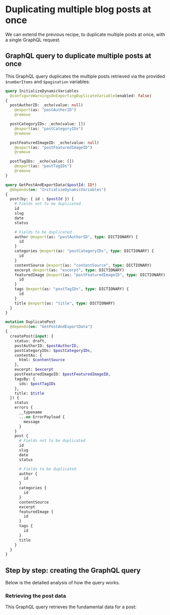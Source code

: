 # Duplicating multiple blog posts at once

We can extend the previous recipe, to duplicate multiple posts at once, with a single GraphQL request.

## GraphQL query to duplicate multiple posts at once

This GraphQL query duplicates the multiple posts retrieved via the provided `$numberItems` and `$pagination` variables:

```graphql
query InitializeDynamicVariables
  @configureWarningsOnExportingDuplicateVariable(enabled: false)
{
  postAuthorID: _echo(value: null)
    @export(as: "postAuthorID")
    @remove

  postCategoryIDs: _echo(value: [])
    @export(as: "postCategoryIDs")
    @remove

  postFeaturedImageID: _echo(value: null)
    @export(as: "postFeaturedImageID")
    @remove

  postTagIDs: _echo(value: [])
    @export(as: "postTagIDs")
    @remove
}

query GetPostAndExportData($postId: ID!)
  @depends(on: "InitializeDynamicVariables")
{
  post(by: { id : $postId }) {
    # Fields not to be duplicated
    id
    slug
    date
    status

    # Fields to be duplicated
    author @export(as: "postAuthorID", type: DICTIONARY) {
      id
    }
    categories @export(as: "postCategoryIDs", type: DICTIONARY) {
      id
    }
    contentSource @export(as: "contentSource", type: DICTIONARY)
    excerpt @export(as: "excerpt", type: DICTIONARY)
    featuredImage @export(as: "postFeaturedImageID", type: DICTIONARY) {
      id
    }
    tags @export(as: "postTagIDs", type: DICTIONARY) {
      id
    }
    title @export(as: "title", type: DICTIONARY)
  }
}

mutation DuplicatePost
  @depends(on: "GetPostAndExportData")
{
  createPost(input: {
    status: draft,
    postAuthorID: $postAuthorID,
    postCategoryIDs: $postCategoryIDs,
    contentAs: {
      html: $contentSource
    },
    excerpt: $excerpt
    postFeaturedImageID: $postFeaturedImageID,
    tagsBy: {
      ids: $postTagIDs
    },
    title: $title
  }) {
    status
    errors {
      __typename
      ...on ErrorPayload {
        message
      }
    }
    post {
      # Fields not to be duplicated
      id
      slug
      date
      status

      # Fields to be duplicated
      author {
        id
      }
      categories {
        id
      }
      contentSource
      excerpt
      featuredImage {
        id
      }
      tags {
        id
      }
      title
    }
  }
}
```

## Step by step: creating the GraphQL query

Below is the detailed analysis of how the query works.

### Retrieving the post data

This GraphQL query retrieves the fundamental data for a post:
